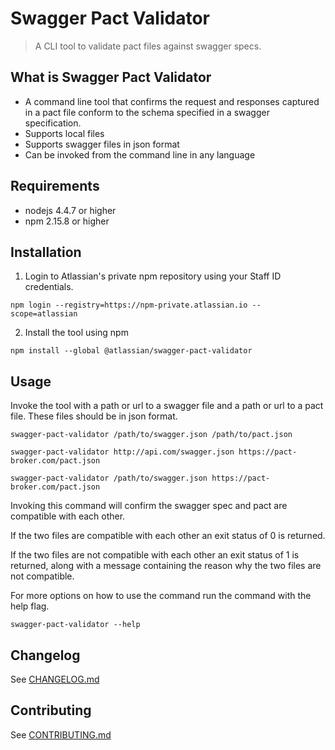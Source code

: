# Swagger Pact Validator
> A CLI tool to validate pact files against swagger specs.

## What is Swagger Pact Validator
- A command line tool that confirms the request and responses captured in a pact file conform to the schema specified in a swagger specification.
- Supports local files
- Supports swagger files in json format
- Can be invoked from the command line in any language

## Requirements
- nodejs 4.4.7 or higher
- npm 2.15.8 or higher

## Installation

1. Login to Atlassian's private npm repository using your Staff ID credentials.
```
npm login --registry=https://npm-private.atlassian.io --scope=atlassian
```

2. Install the tool using npm
```
npm install --global @atlassian/swagger-pact-validator
```

## Usage
Invoke the tool with a path or url to a swagger file and a path or url to a pact file. These files should be in json format.
```
swagger-pact-validator /path/to/swagger.json /path/to/pact.json

swagger-pact-validator http://api.com/swagger.json https://pact-broker.com/pact.json

swagger-pact-validator /path/to/swagger.json https://pact-broker.com/pact.json
```

Invoking this command will confirm the swagger spec and pact are compatible with each other.

If the two files are compatible with each other an exit status of 0 is returned.

If the two files are not compatible with each other an exit status of 1 is returned, along with a message containing the reason why the two files are not compatible.

For more options on how to use the command run the command with the help flag.
```
swagger-pact-validator --help
```

## Changelog
See [CHANGELOG.md](CHANGELOG.md)

## Contributing
See [CONTRIBUTING.md](CONTRIBUTING.md)

